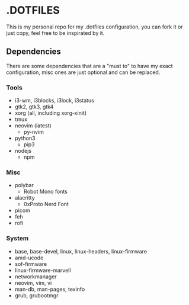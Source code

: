 # .DOTFILES

This is my personal repo for my .dotfiles configuration, you can fork it or just copy, feel free to be inspirated by it.

## Dependencies

There are some dependencies that are a "must to" to have my exact configuration, misc ones are just optional and can be replaced.

### Tools

- i3-wm, i3blocks, i3lock, i3status
- gtk2, gtk3, gtk4
- xorg (all, including xorg-xinit)
- tmux
- neovim (latest)
    - py-nvim
- python3
    - pip3
- nodejs
    - npm

### Misc

- polybar
    - Robot Mono fonts
- alacritty
    - 0xProto Nerd Font
- picom
- feh
- rofi

### System

- base, base-devel, linux, linux-headers, linux-firmware
- amd-ucode
- sof-firmware
- linux-firmware-marvell
- networkmanager
- neovim, vim, vi
- man-db, man-pages, texinfo
- grub, grubootmgr
